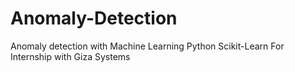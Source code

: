 # Anomaly-Detection
Anomaly detection with Machine Learning Python Scikit-Learn
For Internship with Giza Systems
